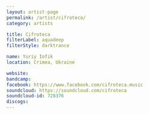 ```yaml
---
layout: artist-page
permalink: /artist/cifroteca/
category: artists

title: Cifroteca
filterLabel: aquadeep
filterStyle: darktrance

name: Yuriy Iofik
location: Crimea, Ukraine

website: 
bandcamp: 
facebook: https://www.facebook.com/cifroteca.music
soundcloud: https://soundcloud.com/cifroteca
soundcloud-id: 728376
discogs: 
---
```

